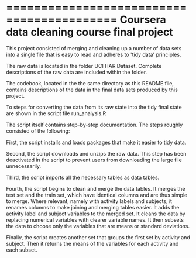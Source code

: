 ==========================================
Coursera data cleaning course final project
==========================================

This project consisted of merging and cleaning up a number of data sets into a single file that is easy to read and adheres to 'tidy data' principles.

The raw data is located in the folder UCI HAR Dataset. Complete descriptions of the raw data are included within the folder.

The codebook, located in the the same directory as this README file, contains descriptions of the data in the final data sets produced by this project.

To steps for converting the data from its raw state into the tidy final state are shown in the script file run_analysis.R

The script itself contains step-by-step documentation. The steps roughly consisted of the following:

First, the script installs and loads packages that make it easier to tidy data.

Second, the script downloads and unzips the raw data. This step has been deactivated in the script to prevent users from downloading the large file unnecessarily.

Third, the script imports all the necessary tables as data tables.

Fourth, the script begins to clean and merge the data tables. It merges the test set and the train set, which have identical columns and are thus simple to merge. Where relevant, namely with activity labels and subjects, it renames columns to make joining and merging tables easier. It adds the activity label and subject variables to the merged set. It cleans the data by replacing numerical variables with clearer variable names. It then subsets the data to choose only the variables that are means or standard deviations.

Finally, the script creates another set that groups the first set by activity and subject. Then it returns the means of the variables for each activity and each subset.
